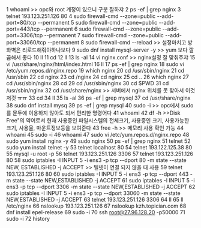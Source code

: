    1  whoami    >> opc와 root 계정이 있으니 구분 잘하쟈
    2  ps -ef | grep nginx
    3  telnet 193.123.251.126 80
    4  sudo firewall-cmd --zone=public --add-port=80/tcp --permanent
    5  sudo firewall-cmd --zone=public --add-port=443/tcp --permanent
    6  sudo firewall-cmd --zone=public --add-port=3306/tcp --permanent
    7  sudo firewall-cmd --zone=public --add-port=33060/tcp --permanent
    8  sudo firewall-cmd --reload   >> 설정마치고 방화벽은 리로드해줘야하나보다
    9  sudo dnf install mysql-server -y   >> yum 보다 깔끔해서 좋다
   10  ll
   11  cd
   12  ll
   13  ls -al
   14  vi nginx.conf    >> nginx설정 잘 맞춰주쟈
   15  vi /usr/share/nginx/html/index.html
   16  ll
   17  ps -ef | grep nginx
   18  sudo vi /etc/yum.repos.d/nginx.repo
   19  which nginx
   20  cd /usr/sbin/nginx
   21  cd /usr/sbin
   22  cd nginx
   23  cd /nginx
   24  cd nginx
   25  cd ..
   26  which nginx
   27  cd /usr/sbin/nginx
   28  cd
   29  cd /usr/sbin/nginx
   30  cd $PWD
   31  cd /usr/sbin/nginx
   32  cd /usr/share/nginx    >> 서버에서 nginx 위치를 못 찾아서 이것저것 ㅠㅠ
   33  cd
   34  ll
   35  ls -al
   36  ps -ef | grep mysql
   37  cd /usr/share/nginx
   38  sudo dnf install mysq
   39  ps -ef | grep mysql
   40  sudo -i    >> opc에서 sudo를 문두에 이용하지 않아도 되서 편리한 명령어다
   41  whoami
   42  df -h    >>Disk Free"의 약어로서 현재 사용중인 파일시스템의 전체크기, 사용중인 크기, 사용가능한 크기, 사용율, 마운트정보등을 보여준다
   43  free -h    >> 메모리 사용 확인 가능
   44  whoami
   45  sudo -i
   46  whoami
   47  sudo vi /etc/yum.repos.d/nginx.repo
   48  sudo yum install nginx -y
   49  sudo nginx
   50  ps -ef | grep nginx
   51  telnet
   52  sudo yum install telnet -y
   53  telnet localhost 80
   54  telnet 193.122.125.38 80
   55  mysql -u root -p
   56  telnet 193.123.251.126 3306
   57  telnet 193.123.251.126 80
   58  sudo iptables -I INPUT 5 -i ens3 -p tcp --dport 80 -m state --state NEW, ESTABLISHED -j ACCEPT   >> 텔넷이 연결 되지 않을 때 사용
   59  telnet 193.123.251.126 80
   60  sudo iptables -I INPUT 5 -i ens3 -p tcp --dport 443 -m state --state NEW,ESTABLISHED -j ACCEPT
   61  sudo iptables -I INPUT 5 -i ens3 -p tcp --dport 3306 -m state --state NEW,ESTABLISHED -j ACCEPT
   62  sudo iptables -I INPUT 5 -i ens3 -p tcp --dport 33060 -m state --state NEW,ESTABLISHED -j ACCEPT
   63  telnet 193.123.251.126 3306
   64  ll
   65  ll /etc/nginx
   66  nslookup 193.123.251.126
   67  nslookup kzh.topician.com
   68  dnf install epel-release
   69  sudo -i
   70  ssh root@27.96.128.20 -p50000
   71  sudo -i
   72  history